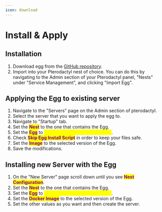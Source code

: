 ```yaml
---
icon: download
---
```


# Install & Apply

## Installation

1. Download egg from the [GitHub repository](../../pterodactyl/kitsunelab-cs2-egg.json).
2. Import into your Pterodactyl nest of choice. You can do this by navigating to the Admin section of your Pterodactyl panel, "Nests" under "Service Management", and clicking "Import Egg".

## Applying the Egg to existing server

1. Navigate to the "Servers" page on the Admin section of pterodactyl.
2. Select the server that you want to apply the egg to.
3. Navigate to "Startup" tab.
4. Set the <mark style="color:purple;">**Nest**</mark> to the one that contains the Egg.
5. Set the <mark style="color:purple;">**Egg**</mark> to <mark style="color:yellow;">**KitsuneLab CS2 Egg @ K4ryuu**</mark>.
6. Check <mark style="color:purple;">**Skip Egg Install Script**</mark> in order to keep your files safe.
7. Set the <mark style="color:purple;">**Image**</mark> to the selected version of the Egg.
8. Save the modifications.

## Installing new Server with the Egg

1. On the "New Server" page scroll down until you see <mark style="color:purple;">**Nest Configuration**</mark>.
2. Set the <mark style="color:purple;">**Nest**</mark> to the one that contains the Egg.
3. Set the <mark style="color:purple;">**Egg**</mark> to <mark style="color:yellow;">**KitsuneLab CS2 Egg @ K4ryuu**</mark>.
4. Set the <mark style="color:purple;">**Docker Image**</mark> to the selected version of the Egg.
5. Set the other values as you want and then create the server.

